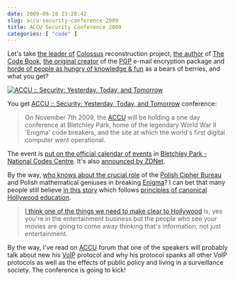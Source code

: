 ```yaml
---
date: 2009-09-28 23:28:42
slug: accu-security-conference-2009
title: ACCU Security Conference 2009
categories: [ "code" ]
---
```


Let's take [the leader of](http://www.codesandciphers.org.uk/) [Colossus](http://en.wikipedia.org/wiki/Colossus_computer) reconstruction project, [the author](http://www.simonsingh.net/) of [The Code Book](http://en.wikipedia.org/wiki/The_Code_Book), [the original creator](http://www.philzimmermann.com/EN/background/index.html) of the [PGP](http://en.wikipedia.org/wiki/Pretty_Good_Privacy) e-mail encryption package and [horde of people as hungry of knowledge & fun](http://accu.org) as a bears of berries, and what you get?



[![ACCU :: Security: Yesterday, Today, and Tomorrow](http://accu.org/content/images/conferences/2009security/accu2009securityweb.png)](http://accu.org/index.php/conferences/accu_conference_2009_security)



You get [ACCU :: Security: Yesterday, Today, and Tomorrow](http://accu.org/index.php/conferences/accu_conference_2009_security) conference:




> On November 7th 2009, the [ACCU](http://accu.org) will be holding a one day conference at Bletchley Park, home of the legendary World War II 'Enigma' code breakers, and the site at which the world's first digital computer went operational.





The event is [put on the official calendar of events](http://www.bletchleypark.org.uk/calendar/event_detail.rhtm?cat=special&recID=588375) in [Bletchley Park - National Codes Centre](http://www.bletchleypark.org.uk/). It's also [announced by ZDNet](http://www.zdnet.co.uk/trackback/0,1000001387,10014012o-2000331828b,00.htm).





By the way, [who knows about the crucial role](http://news.bbc.co.uk/1/hi/world/europe/8158782.stm) of the [Polish Cipher Bureau](http://en.wikipedia.org/wiki/Biuro_Szyfr%C3%B3w) and Polish mathematical geniuses in breaking [Enigma](http://en.wikipedia.org/wiki/Enigma_machine)? I can bet that many people still believe [in this story](http://en.wikipedia.org/wiki/U-571_(film)) which follows [principles of canonical Hollywood education](http://www.youtube.com/watch?v=WALIARHHLII).





> [I think one of the things we need to make clear to Hollywood](http://www.channel4.com/history/microsites/H/history/e-h/film-u571.html) is, yes you're in the entertainment business but the people who see your movies are going to come away thinking that's information, not just entertainment.





By the way, I've read on [ACCU](http://accu.org) forum that one of the speakers will probably talk about new his [VoIP](http://en.wikipedia.org/wiki/Voice_over_Internet_Protocol) protocol and why his protocol spanks all other VoIP protocols as well as the effects of public policy and living in a surveillance society. The conference is going to kick!
